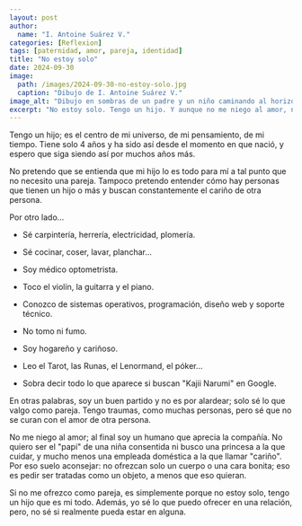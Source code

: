 ```yaml
---
layout: post
author:
  name: "I. Antoine Suárez V."
categories: [Reflexion]
tags: [paternidad, amor, pareja, identidad]
title: "No estoy solo"
date: 2024-09-30
image:
  path: /images/2024-09-30-no-estoy-solo.jpg
  caption: "Dibujo de I. Antoine Suárez V."
image_alt: "Dibujo en sombras de un padre y un niño caminando al horizonte"
excerpt: "No estoy solo. Tengo un hijo. Y aunque no me niego al amor, no necesito a nadie para saber cuánto valgo."
---
```



Tengo un hijo; es el centro de mi universo, de mi pensamiento, de mi tiempo. Tiene solo 4 años y ha sido así desde el momento en que nació, y espero que siga siendo así por muchos años más.

No pretendo que se entienda que mi hijo lo es todo para mí a tal punto que no necesito una pareja. Tampoco pretendo entender cómo hay personas que tienen un hijo o más y buscan constantemente el cariño de otra persona.

Por otro lado…

- Sé carpintería, herrería, electricidad, plomería.
    
- Sé cocinar, coser, lavar, planchar…
    
- Soy médico optometrista.
    
- Toco el violín, la guitarra y el piano.
    
- Conozco de sistemas operativos, programación, diseño web y soporte técnico.
    
- No tomo ni fumo.
    
- Soy hogareño y cariñoso.
    
- Leo el Tarot, las Runas, el Lenormand, el póker…
    
- Sobra decir todo lo que aparece si buscan "Kajii Narumi" en Google.
    

En otras palabras, soy un buen partido y no es por alardear; solo sé lo que valgo como pareja. Tengo traumas, como muchas personas, pero sé que no se curan con el amor de otra persona.

No me niego al amor; al final soy un humano que aprecia la compañía. No quiero ser el "papi" de una niña consentida ni busco una princesa a la que cuidar, y mucho menos una empleada doméstica a la que llamar "cariño". Por eso suelo aconsejar: no ofrezcan solo un cuerpo o una cara bonita; eso es pedir ser tratadas como un objeto, a menos que eso quieran.

Si no me ofrezco como pareja, es simplemente porque no estoy solo, tengo un hijo que es mi todo. Además, yo sé lo que puedo ofrecer en una relación, pero, no sé si realmente pueda estar en alguna.
